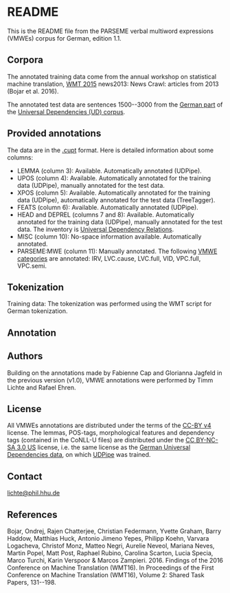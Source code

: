 README
======
This is the README file from the PARSEME verbal multiword expressions (VMWEs) corpus for German, edition 1.1.


Corpora
-------
The annotated training data come from the annual workshop on statistical
machine translation, [WMT 2015](http://statmt.org/wmt15/translation-task.html#download)
news2013: News Crawl: articles from 2013 (Bojar et al. 2016).

The annotated test data are sentences 1500--3000 from the [German part](https://github.com/UniversalDependencies/UD_German-GSD) of the [Universal Dependencies (UD) corpus](http://universaldependencies.org).


Provided annotations
--------------------
The data are in the [.cupt](http://multiword.sourceforge.net/cupt-format) format. Here is detailed information about some columns:

* LEMMA (column 3): Available. Automatically annotated (UDPipe).
* UPOS (column 4): Available. Automatically annotated for the training data (UDPipe), manually annotated for the test data.
* XPOS (column 5): Available. Automatically annotated for the training data (UDPipe), automatically annotated for the test data (TreeTagger).
* FEATS (column 6): Available. Automatically annotated (UDPipe).
* HEAD and DEPREL (columns 7 and 8): Available. Automatically annotated for the training data (UDPipe), manually annotated for the test data. The inventory is [Universal Dependency Relations](http://universaldependencies.org/u/dep).
* MISC (column 10): No-space information available. Automatically annotated.
* PARSEME:MWE (column 11): Manually annotated. The following [VMWE categories](http://parsemefr.lif.univ-mrs.fr/parseme-st-guidelines/1.1/?page=030_Categories_of_VMWEs) are annotated: IRV, LVC.cause, LVC.full, VID, VPC.full, VPC.semi.


Tokenization
------------
Training data: The tokenization was performed using the WMT script for German tokenization.


Annotation
----------


Authors
----------
Building on the annotations made by Fabienne Cap and Glorianna Jagfeld in the previous version (v1.0), VMWE annotations were performed by Timm Lichte and Rafael Ehren.


License
----------
All VMWEs annotations are distributed under the terms of the [CC-BY v4](https://creativecommons.org/licenses/by/4.0/) license.
The lemmas, POS-tags, morphological features and dependency tags (contained in the CoNLL-U files) are distributed under the [CC BY-NC-SA 3.0 US](https://creativecommons.org/licenses/by-nc-sa/3.0/us/) license, i.e. the same license as the [German Universal Dependencies data](http://universaldependencies.org/#de), on which [UDPipe](https://ufal.mff.cuni.cz/udpipe) was trained.


Contact
----------
lichte@phil.hhu.de


References
----------
Bojar, Ondrej, Rajen Chatterjee, Christian Federmann, Yvette Graham, Barry Haddow, Matthias Huck, Antonio Jimeno Yepes, Philipp Koehn, Varvara Logacheva, Christof Monz, Matteo Negri, Aurelie Neveol, Mariana Neves, Martin Popel, Matt Post, Raphael Rubino, Carolina Scarton, Lucia Specia, Marco Turchi, Karin Verspoor & Marcos Zampieri. 2016. Findings of the 2016 Conference on Machine Translation (WMT16). In Proceedings of the First Conference on Machine Translation (WMT16), Volume 2: Shared Task Papers, 131--198. 
